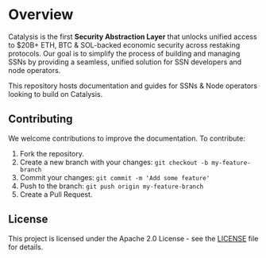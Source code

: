 # Overview

Catalysis is the first **Security Abstraction Layer** that unlocks unified access to $20B+ ETH, BTC & SOL-backed economic security across restaking protocols. Our goal is to simplify the process of building and managing SSNs by providing a seamless, unified solution for SSN developers and node operators.

This repository hosts documentation and guides for SSNs & Node operators looking to build on Catalysis.

## Contributing

We welcome contributions to improve the documentation. To contribute:

1. Fork the repository.
2. Create a new branch with your changes: `git checkout -b my-feature-branch`
3. Commit your changes: `git commit -m 'Add some feature'`
4. Push to the branch: `git push origin my-feature-branch`
5. Create a Pull Request.

## License

This project is licensed under the Apache 2.0 License - see the [LICENSE](LICENSE) file for details.

